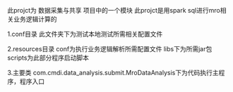 此projct为 数据采集与共享 项目中的一个模块
此projct是用spark sql进行mro相关业务逻辑计算的


1.conf目录
此文件夹下为测试本地测试所需相关配置文件

2.resources目录
conf为执行业务逻辑解析所需配置文件
libs下为所需jar包
scripts为此部分程序启动脚本

3.主要类
com.cmdi.data_analysis.submit.MroDataAnalysis下为代码执行主程序，程序入口